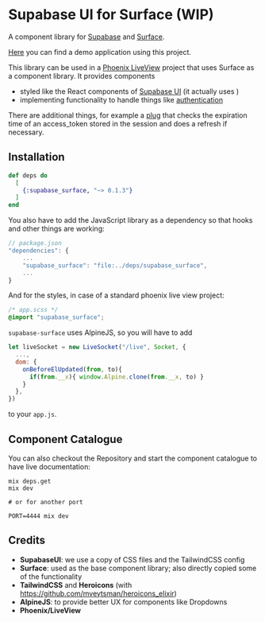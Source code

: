 # Supabase UI for Surface (WIP)

A component library for [Supabase](supabase.io) and [Surface](https://surface-ui.org/).

[Here](https://github.com/treebee/supabase_surface_demo) you can find a demo application
using this project.

This library can be used in a
[Phoenix LiveView](https://github.com/phoenixframework/phoenix_live_view) project
that uses Surface as a component library.
It provides components

- styled like the React components of [Supabase UI](https://github.com/supabase/ui/) (it actually uses )
- implementing functionality to handle things like [authentication](https://supabase.io/docs/guides/auth)

There are additional things, for example a [plug](https://github.com/elixir-plug/plug)
that checks the expiration time of an access_token stored in the session and
does a refresh if necessary.

## Installation

```elixir
def deps do
  [
    {:supabase_surface, "~> 0.1.3"}
  ]
end
```

You also have to add the JavaScript library as a dependency so that hooks and
other things are working:

```javascript
// package.json
"dependencies": {
    ...
    "supabase_surface": "file:../deps/supabase_surface",
    ...
}
```

And for the styles, in case of a standard phoenix live view project:

```css
/* app.scss */
@import "supabase_surface";
```

`supabase-surface` uses AlpineJS, so you will have to add

```javascript
let liveSocket = new LiveSocket("/live", Socket, {
  ...,
  dom: {
    onBeforeElUpdated(from, to){
      if(from.__x){ window.Alpine.clone(from.__x, to) }
    }
  },
})
```

to your `app.js`.

## Component Catalogue

You can also checkout the Repository and start the component catalogue to have live documentation:

    mix deps.get
    mix dev

    # or for another port

    PORT=4444 mix dev

## Credits

- **SupabaseUI**: we use a copy of CSS files and the TailwindCSS config
- **Surface**: used as the base component library; also directly copied some of the functionality
- **TailwindCSS** and **Heroicons** (with https://github.com/mveytsman/heroicons_elixir)
- **AlpineJS**: to provide better UX for components like Dropdowns
- **Phoenix/LiveView**
